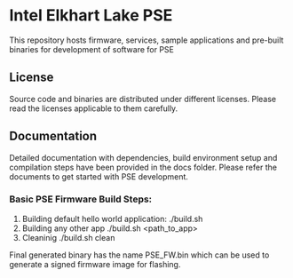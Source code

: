# Intel Elkhart Lake PSE
This repository hosts firmware, services, sample applications and pre-built
binaries for development of software for PSE

## License
Source code and binaries are distributed under different licenses.
Please read the licenses applicable to them carefully.

## Documentation
Detailed documentation with dependencies, build environment setup
and compilation steps have been provided in the docs folder.
Please refer the documents to get started with PSE development.

### Basic PSE Firmware Build Steps:

1. Building default hello world application:
	./build.sh
2. Building any other app
	./build.sh <path_to_app>
3. Cleaninig
	./build.sh clean

Final generated binary has the name PSE_FW.bin which can be used to generate a
signed firmware image for flashing.

